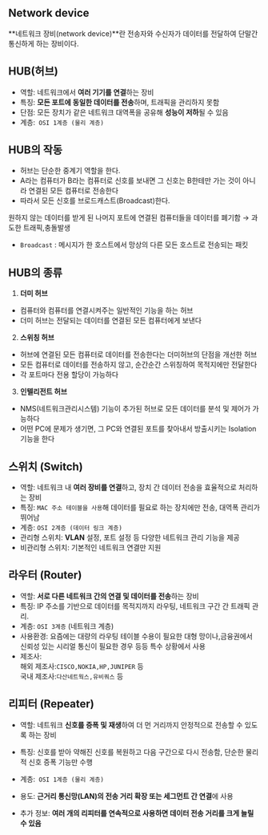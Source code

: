 ## Network device
**네트워크 장비(network device)**란 전송자와 수신자가 데이터를 전달하여 단말간 통신하게 하는 장비이다.

## HUB(허브)
+ 역할: 네트워크에서 **여러 기기를 연결**하는 장비
+ 특징: **모든 포트에 동일한 데이터를 전송**하며, 트래픽을 관리하지 못함
+ 단점: 모든 장치가 같은 네트워크 대역폭을 공유해 **성능이 저하**될 수 있음
+ 계층:``` OSI 1계층 (물리 계층)```

## HUB의 작동
+ 허브는 단순한 중계기 역할을 한다.
+ A라는 컴퓨터가 B라는 컴퓨터로 신호를 보내면 그 신호는 B한테만 가는 것이 아니라 연결된 모든 컴퓨터로 전송한다
+ 따라서 모든 신호를 브로드캐스트(Broadcast)한다.

원하지 않는 데이터를 받게 된 나머지 포트에 연결된 컴퓨터들을 데이터를 폐기함 → 과도한 트래픽,충돌발생

+ ```Broadcast``` : 메시지가 한 호스트에서 망상의 다른 모든 호스트로 전송되는 패킷

## HUB의 종류
1. **더미 허브**
+ 컴퓨터와 컴퓨터를 연결시켜주는 일반적인 기능을 하는 허브
+ 더미 허브는 전달되는 데이터를 연결된 모든 컴퓨터에게 보낸다
2. **스위칭 허브**
+ 허브에 연결된 모든 컴퓨터로 데이터를 전송한다는 더미허브의 단점을 개선한 허브
+ 모든 컴퓨터로 데이터를 전송하지 않고, 순간순간 스위칭하여 목적지에만 전달한다
+ 각 포트마다 전용 할당이 가능하다
3. **인텔리전트 허브**
+ NMS(네트워크관리시스템) 기능이 추가된 허브로 모든 데이터를 분석 및 제어가 가능하다
+ 어떤 PC에 문제가 생기면, 그 PC와 연결된 포트를 찾아내서 방출시키는 Isolation기능을 한다

## 스위치 (Switch)
+ 역할: 네트워크 내 **여러 장비를 연결**하고, 장치 간 데이터 전송을 효율적으로 처리하는 장비
+ 특징: ```MAC 주소 테이블을 사용```해 데이터를 필요로 하는 장치에만 전송, 대역폭 관리가 뛰어남
+ 계층: ```OSI 2계층 (데이터 링크 계층)```
+ 관리형 스위치: **VLAN** 설정, 포트 설정 등 다양한 네트워크 관리 기능을 제공
+ 비관리형 스위치: 기본적인 네트워크 연결만 지원

## 라우터 (Router)
+ 역할: **서로 다른 네트워크 간의 연결 및 데이터를 전송**하는 장비
+ 특징: IP 주소를 기반으로 데이터를 목적지까지 라우팅, 네트워크 구간 간 트래픽 관리.
+ 계층: ```OSI 3계층``` (네트워크 계층)
+ 사용환경: 요즘에는 대량의 라우팅 테이블 수용이 필요한 대형 망이나,금융권에서 신뢰성 있는 시리얼 통신이 필요한 경우 등등 특수 상황에서 사용
+ 제조사:\
해외 제조사:```CISCO,NOKIA,HP,JUNIPER``` 등\
국내 제조사:```다산네트웍스,유비쿼스``` 등

## 리피터 (Repeater)

+ 역할: 네트워크 **신호를 증폭 및 재생**하여 더 먼 거리까지 안정적으로 전송할 수 있도록 하는 장비

+ 특징: 신호를 받아 약해진 신호를 복원하고 다음 구간으로 다시 전송함, 단순한 물리적 신호 증폭 기능만 수행

+ 계층:``` OSI 1계층 (물리 계층)```

+ 용도: **근거리 통신망(LAN)의 전송 거리 확장 또는 세그먼트 간 연결**에 사용

+ 추가 정보: **여러 개의 리피터를 연속적으로 사용하면 데이터 전송 거리를 크게 늘릴 수 있음**